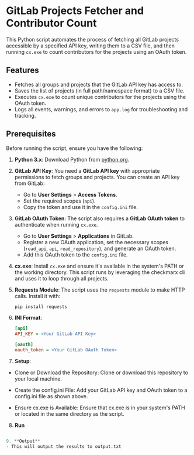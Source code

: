 # GitLab Projects Fetcher and Contributor Count

This Python script automates the process of fetching all GitLab projects accessible by a specified API key, writing them to a CSV file, and then running `cx.exe` to count contributors for the projects using an OAuth token.

## Features
- Fetches all groups and projects that the GitLab API key has access to.
- Saves the list of projects (in full path/namespace format) to a CSV file.
- Executes `cx.exe` to count unique contributors for the projects using the OAuth token.
- Logs all events, warnings, and errors to `app.log` for troubleshooting and tracking.

## Prerequisites

Before running the script, ensure you have the following:

1. **Python 3.x**: Download Python from [python.org](https://www.python.org/downloads/).

2. **GitLab API Key**: You need a **GitLab API key** with appropriate permissions to fetch groups and projects. You can create an API key from GitLab:
   - Go to **User Settings** > **Access Tokens**.
   - Set the required scopes (`api`).
   - Copy the token and use it in the `config.ini` file.

3. **GitLab OAuth Token**: The script also requires a **GitLab OAuth token** to authenticate when running `cx.exe`.
   - Go to **User Settings** > **Applications** in GitLab.
   - Register a new OAuth application, set the necessary scopes (`read_api`, `api`, `read_repository`), and generate an OAuth token.
   - Add this OAuth token to the `config.ini` file.

4. **cx.exe**: Install `cx.exe` and ensure it's available in the system's PATH or the working directory. This script runs by leveraging the checkmarx cli and uses it to loop through all projects.

5. **Requests Module**: The script uses the `requests` module to make HTTP calls. Install it with:
   ```bash
   pip install requests

6. **INI Format**:
   ```ini
   [api]
   API_KEY = <Your GitLab API Key>

   [oauth]
   oauth_token = <Your GitLab OAuth Token>

7. **Setup**:
- Clone or Download the Repository: Clone or download this repository to your local machine.

- Create the config.ini File: Add your GitLab API key and OAuth token to a config.ini file as shown above.

- Ensure cx.exe is Available: Ensure that cx.exe is in your system's PATH or located in the same directory as the script.

8. **Run**
 ``` python main.py

9. **Output**
- This will output the results to output.txt 
 